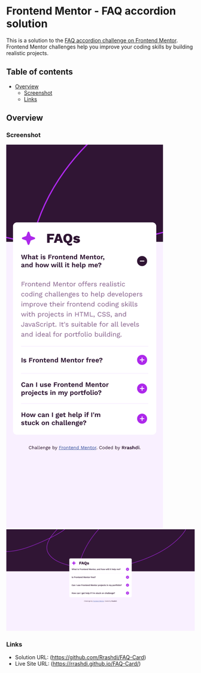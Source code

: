 # Frontend Mentor - FAQ accordion solution

This is a solution to the [FAQ accordion challenge on Frontend Mentor](https://www.frontendmentor.io/challenges/faq-accordion-wyfFdeBwBz). Frontend Mentor challenges help you improve your coding skills by building realistic projects. 

## Table of contents

- [Overview](#overview)
  - [Screenshot](#screenshot)
  - [Links](#links)


## Overview

### Screenshot

![Mobile Screenshot](./design/Screenshot-Mobile.png)
![Desktop Screenshot](./design/Screenshot-Desktop.png)

### Links

- Solution URL: (https://github.com/Rrashdi/FAQ-Card)
- Live Site URL: (https://rrashdi.github.io/FAQ-Card/)
